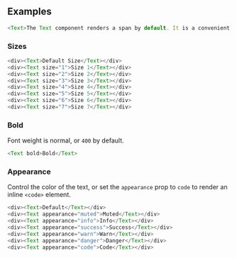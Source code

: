 ## Examples

```js
<Text>The Text component renders a span by default. It is a convenient way to enforce consistency of supported font sizes and text colors.</Text>
```

### Sizes
```js
<div><Text>Default Size</Text></div>
<div><Text size="1">Size 1</Text></div>
<div><Text size="2">Size 2</Text></div>
<div><Text size="3">Size 3</Text></div>
<div><Text size="4">Size 4</Text></div>
<div><Text size="5">Size 5</Text></div>
<div><Text size="6">Size 6</Text></div>
<div><Text size="7">Size 7</Text></div>
```

### Bold

Font weight is normal, or `400` by default.

```js
<Text bold>Bold</Text>
```

### Appearance

Control the color of the text, or set the `appearance` prop to `code` to render an inline `<code>` element. 

```js
<div><Text>Default</Text></div>
<div><Text appearance="muted">Muted</Text></div>
<div><Text appearance="info">Info</Text></div>
<div><Text appearance="success">Success</Text></div>
<div><Text appearance="warn">Warn</Text></div>
<div><Text appearance="danger">Danger</Text></div>
<div><Text appearance="code">Code</Text></div>
```
